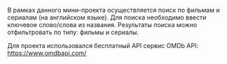 В рамках данного мини-проекта осуществляется поиск по фильмам и сериалам (на английском языке).
Для поиска необходимо ввести ключевое слово/слова из названия.
Результаты поиска можно отфильтровать по типу: фильмы и сериалы.

Для проекта использовался бесплатный API сервис OMDb API: https://www.omdbapi.com/
